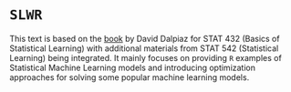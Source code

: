 # `SLWR`

This text is based on the [book](https://daviddalpiaz.github.io/r4sl/) by David Dalpiaz for STAT 432 (Basics of Statistical Learning) with additional materials from STAT 542 (Statistical Learning) being integrated. It mainly focuses on providing `R` examples of Statistical Machine Learning models and introducing optimization approaches for solving some popular machine learning models.
